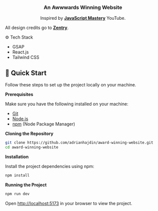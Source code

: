 <div align="center">
  <h3 align="center">An Awwwards Winning Website</h3>

   <div align="center">
     Inspired by <a href="https://www.youtube.com/@javascriptmastery/videos" target="_blank"><b>JavaScript Mastery</b></a> YouTube.
    </div>
</div>

All design credits go to **[Zentry](https://zentry.com/)**.

⚙️ Tech Stack

- GSAP
- React.js
- Tailwind CSS

## <a name="quick-start">🤸 Quick Start</a>

Follow these steps to set up the project locally on your machine.

**Prerequisites**

Make sure you have the following installed on your machine:

- [Git](https://git-scm.com/)
- [Node.js](https://nodejs.org/en)
- [npm](https://www.npmjs.com/) (Node Package Manager)

**Cloning the Repository**

```bash
git clone https://github.com/adrianhajdin/award-winning-website.git
cd award-winning-website
```

**Installation**

Install the project dependencies using npm:

```bash
npm install
```

**Running the Project**

```bash
npm run dev
```

Open [http://localhost:5173](http://localhost:5173) in your browser to view the project.
